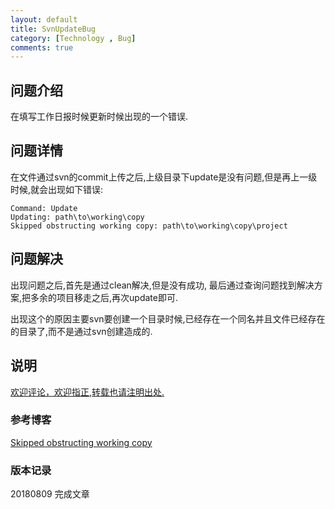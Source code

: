 ```yaml
---
layout: default
title: SvnUpdateBug
category: [Technology , Bug]
comments: true
---
```


## 问题介绍
在填写工作日报时候更新时候出现的一个错误.







## 问题详情 
在文件通过svn的commit上传之后,上级目录下update是没有问题,但是再上一级时候,就会出现如下错误:
```
Command: Update
Updating: path\to\working\copy
Skipped obstructing working copy: path\to\working\copy\project
```

## 问题解决
出现问题之后,首先是通过clean解决,但是没有成功,
最后通过查询问题找到解决方案,把多余的项目移走之后,再次update即可.

出现这个的原因主要svn要创建一个目录时候,已经存在一个同名并且文件已经存在的目录了,而不是通过svn创建造成的.

## 说明

[欢迎评论，欢迎指正,转载也请注明出处.](https://wangkun19930608.github.io/technology/bug/2018/08/09/company-bug-svnupdate/ )

### 参考博客

[Skipped obstructing working copy](https://blog.csdn.net/liuwei063608/article/details/24361097)

### 版本记录

20180809 完成文章

